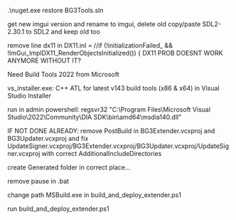 .\nuget.exe restore BG3Tools.sln

get new imgui version and rename to imgui, delete old
copy/paste SDL2-2.30.1 to SDL2 and keep old too

remove line dx11 in DX11.inl =         //if (!initializationFailed_ && !ImGui_ImplDX11_RenderObjectsInitialized()) { DX11 PROB DOESNT WORK ANYMORE WITHOUT IT?

Need Build Tools 2022 from Microsoft

vs_installer.exe: C++ ATL for latest v143 build tools (x86 & x64) in Visual Studio Installer



run in admin powershell: regsvr32 "C:\Program Files\Microsoft Visual Studio\2022\Community\DIA SDK\bin\amd64\msdia140.dll"

IF NOT DONE ALREADY: remove PostBuild in BG3Extender.vcxproj and BG3Updater.vcxproj and fix UpdateSigner.vcxproj/BG3Extender.vcxproj/BG3Updater.vcxproj/UpdateSigner.vcxproj with correct AdditionalIncludeDirectories

create Generated folder in correct place...

remove pause in .bat

change path MSBuild.exe in build_and_deploy_extender.ps1

run build_and_deploy_extender.ps1
